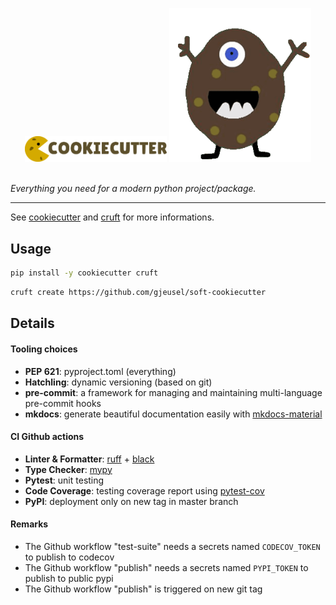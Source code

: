 <p align="center">
  <p style="flex: 1 1 0%" align="center">
    <img width="45%" src="_static/cookiecutter.svg" />
    <img width="45%" src="_static/cruft.png" />
  </p>
  <br/>
  <em> Everything you need for a modern python project/package. </em>
</p>

---

See [cookiecutter](https://github.com/audreyr/cookiecutter) and [cruft](https://github.com/cruft/cruft) for more informations.

## Usage

```bash
pip install -y cookiecutter cruft
```

```bash
cruft create https://github.com/gjeusel/soft-cookiecutter
```

## Details

#### Tooling choices

- **PEP 621**: pyproject.toml (everything)
- **Hatchling**: dynamic versioning (based on git)
- **pre-commit**: a framework for managing and maintaining multi-language pre-commit hooks
- **mkdocs**: generate beautiful documentation easily with [mkdocs-material](https://squidfunk.github.io/mkdocs-material/)

#### CI Github actions

- **Linter & Formatter**: [ruff](https://github.com/charliermarsh/ruff) + [black](https://github.com/psf/black)
- **Type Checker**: [mypy](https://github.com/python/mypy)
- **Pytest**: unit testing
- **Code Coverage**: testing coverage report using [pytest-cov](https://github.com/pytest-dev/pytest-cov)
- **PyPI**: deployment only on new tag in master branch

#### Remarks

- The Github workflow "test-suite" needs a secrets named `CODECOV_TOKEN` to publish to codecov
- The Github workflow "publish" needs a secrets named `PYPI_TOKEN` to publish to public pypi
- The Github workflow "publish" is triggered on new git tag

